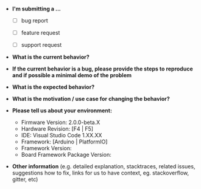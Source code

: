 * **I'm submitting a ...**
  - [ ] bug report
  - [ ] feature request
  - [ ] support request


* **What is the current behavior?**



* **If the current behavior is a bug, please provide the steps to reproduce and if possible a minimal demo of the problem**



* **What is the expected behavior?**



* **What is the motivation / use case for changing the behavior?**



* **Please tell us about your environment:**
  
  - Firmware Version: 2.0.0-beta.X
  - Hardware Revision: [F4 | F5]
  - IDE: Visual Studio Code 1.XX.XX
  - Framework: [Arduino | PlatformIO]
  - Framework Version:
  - Board Framework Package Version:

* **Other information** (e.g. detailed explanation, stacktraces, related issues, suggestions how to fix, links for us to have context, eg. stackoverflow, gitter, etc)
